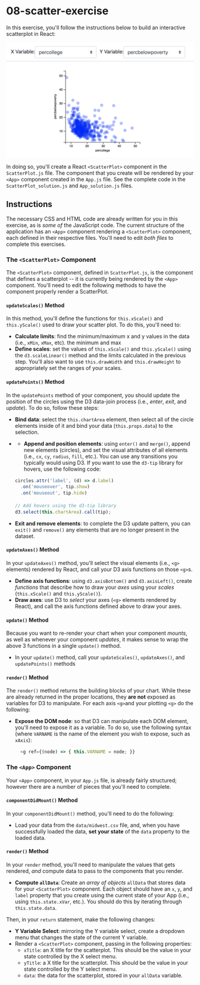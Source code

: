 # 08-scatter-exercise
In this exercise, you'll follow the instructions below to build an interactive scatterplot in React:

![Complete scatter plot](img/complete.png)

In doing so, you'll create a React `<ScatterPlot>` component in the `ScatterPlot.js` file. The component that you create will be rendered by your `<App>` component created in the `App.js` file. See the complete code in the `ScatterPlot_solution.js` and `App_solution.js` files.

## Instructions
The necessary CSS and HTML code are already written for you in this exercise, as is _some of_ the JavaScript code. The current structure of the application has an `<App>` component rendering a `<ScatterPlot>` component, each defined in their respective files. You'll need to edit _both files_ to complete this exercises.

### The `<ScatterPlot>` Component
The `<ScatterPlot>` component, defined in `ScatterPlot.js`, is the component that defines a scatterplot -- it is currently being rendered by the `<App>` component. You'll need to edit the following methods to have the component properly render a ScatterPlot. 

#### `updateScales()` Method
In this method, you'll define the functions for `this.xScale()` and `this.yScale()` used to draw your scatter plot. To do this, you'll need to:

- **Calculate limits**: find the minimum/maximum x and y values in the data (i.e., `xMin`, `xMax`, etc). the minimum and max
- **Define scales**: set the values of `this.xScale()` and `this.yScale()` using the `d3.scaleLinear()` method and the limits calculated in the previous step. You'll also want to use `this.drawWidth` and `this.drawHeight` to appropriately set the ranges of your scales.

#### `updatePoints()` Method
In the `updatePoints` method of your component, you should update the position of the circles using the D3 data-join process (i.e., _enter_, _exit_, and _update_). To do so, follow these steps:

- **Bind data**: select the `this.chartArea` element, then select all of the circle elements inside of it and bind your data (`this.props.data`) to the selection.
- - **Append and position elements**: using `enter()` and `merge()`, append new elements (circles), and set the visual attributes of all elements (i.e., `cx`, `cy`, `radius`, `fill`, etc.). You can use any transitions you typically would using D3. If you want to use the `d3-tip` library for hovers, use the following code:

  ```javascript
  circles.attr('label', (d) => d.label)
    .on('mouseover', tip.show)
    .on('mouseout', tip.hide)
    
  // Add hovers using the d3-tip library        
  d3.select(this.chartArea).call(tip);
  ```
- **Exit and remove elements**: to complete the D3 update pattern, you can `exit()` and `remove()` any elements that are no longer present in the dataset.


#### `updateAxes()` Method
In your `updateAxes()` method, you'll select the visual elements (i.e., `<g>` elements) rendered by React, and call your D3 axis functions on those `<g>`s. 

- **Define axis functions**: using `d3.axisBottom()` and `d3.axisLeft()`, create _functions_ that describe how to draw your _axes_ using your _scales_ (`this.xScale()` and `this.yScale()`).
- **Draw axes**: use D3 to _select_ your axes (`<g>` elements rendered by React),  and call the axis functions defined above to draw your axes.


#### `update()` Method
Because you want to re-render your chart when your component _mounts_, as well as whenever your component _updates_, it makes sense to wrap the above 3 functions in a single `update()` method.

- In your `update()` method, call your `updateScales()`, `updateAxes()`, and `updatePoints()` methods

#### `render()` Method
The `render()` method returns the building blocks of your chart. While these are already returned in the proper locations, they **are not** exposed as variables for D3 to manipulate. For each axis `<g>`and your plotting `<g>` do the following:

- **Expose the DOM node**: so that D3 can manipulate each DOM element, you'll need to expose it as a variable. To do so, use the following syntax (where `VARNAME` is the name of the element you wish to expose, such as `xAxis`):

  ```javascript
    <g ref={(node) => { this.VARNAME = node; }}
  ```

### The `<App>` Component
Your `<App>` component, in your `App.js` file, is already fairly structured; however there are a number of pieces that you'll need to complete. 

#### `componentDidMount()` Method
In your `componentDidMount()` method, you'll need to do the following:

- Load your data from the `data/midwest.csv` file, and, when you have successfully loaded the data, **set your state** of the `data` property to the loaded data.

#### `render()` Method
In your `render` method, you'll need to manipulate the values that gets rendered, _and_ compute data to pass to the components that you render. 

- **Compute `allData`**: Create an _array of objects_ `allData` that stores data for your `<ScatterPlot>` component. Each object should have an `x`, `y`, and `label` property that you create using the current state of your App (i.e., using `this.state.xVar`, etc.). You should do this by iterating through `this.state.data`.

Then, in your `return` statement, make the following changes:
- **Y Variable Select**: mirroring the Y variable select, create a dropdown menu that changes the state of the current Y variable. 
- Render a `<ScatterPlot>` component, passing in the following properties:
  - `xTitle`: an X title for the scatterplot. This should be the value in your state controlled by the X select menu.
  - `yTitle`: a X title for the scatterplot. This should be the value in your state controlled by the Y select menu.
  - `data`: the data for the scatterplot, stored in your `allData` variable.


